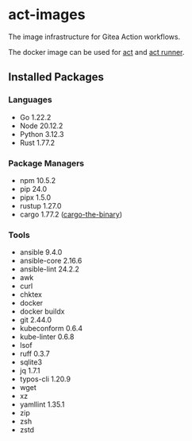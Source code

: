 # act-images

The image infrastructure for Gitea Action workflows.

The docker image can be used for [act](https://github.com/nektos/act) and [act runner](https://gitea.com/gitea/act_runner).

## Installed Packages

### Languages

- Go 1.22.2
- Node 20.12.2
- Python 3.12.3
- Rust 1.77.2

### Package Managers

- npm 10.5.2
- pip 24.0
- pipx 1.5.0
- rustup 1.27.0
- cargo 1.77.2 ([cargo-the-binary](https://github.com/rust-lang/cargo/blob/master/src/cargo/version.rs))

### Tools

- ansible 9.4.0
- ansible-core 2.16.6
- ansible-lint 24.2.2
- awk
- curl
- chktex
- docker
- docker buildx
- git 2.44.0
- kubeconform 0.6.4
- kube-linter 0.6.8
- lsof
- ruff 0.3.7
- sqlite3
- jq 1.7.1
- typos-cli 1.20.9
- wget
- xz
- yamllint 1.35.1
- zip
- zsh
- zstd
